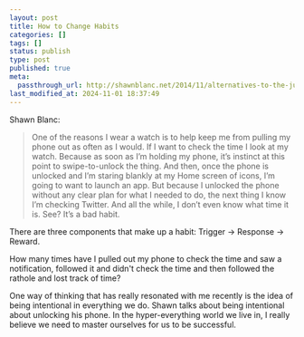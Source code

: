 ```yaml
---
layout: post
title: How to Change Habits
categories: []
tags: []
status: publish
type: post
published: true
meta:
  passthrough_url: http://shawnblanc.net/2014/11/alternatives-to-the-just-checks/
last_modified_at: 2024-11-01 18:37:49
---
```


Shawn Blanc:


>One of the reasons I wear a watch is to help keep me from pulling my phone out as often as I would. If I want to check the time I look at my watch. Because as soon as I’m holding my phone, it’s instinct at this point to swipe-to-unlock the thing. And then, once the phone is unlocked and I’m staring blankly at my Home screen of icons, I’m going to want to launch an app. But because I unlocked the phone without any clear plan for what I needed to do, the next thing I know I’m checking Twitter. And all the while, I don’t even know what time it is. See? It’s a bad habit.
  
  
There are three components that make up a habit: Trigger → Response → Reward.



How many times have I pulled out my phone to check the time and saw a notification, followed it and didn't check the time and then followed the rathole and lost track of time?


One way of thinking that has really resonated with me recently is the idea of being intentional in everything we do. Shawn talks about being intentional about unlocking his phone. In the hyper-everything world we live in, I really believe we need to master ourselves for us to be successful.
